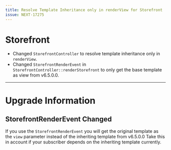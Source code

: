 ```yaml
---
title: Resolve Template Inheritance only in renderView for Storefront
issue: NEXT-17275
---
```

# Storefront
* Changed `StorefrontController` to resolve template inheritance only in `renderView`.
* Changed `StorefrontRenderEvent` in `StorefrontController::renderStorefront` to only get the base template as view from v6.5.0.0.  
___
# Upgrade Information
## StorefrontRenderEvent Changed
If you use the `StorefrontRenderEvent` you will get the original template as the `view` parameter instead of the inheriting template from v6.5.0.0
Take this in account if your subscriber depends on the inheriting template currently.
